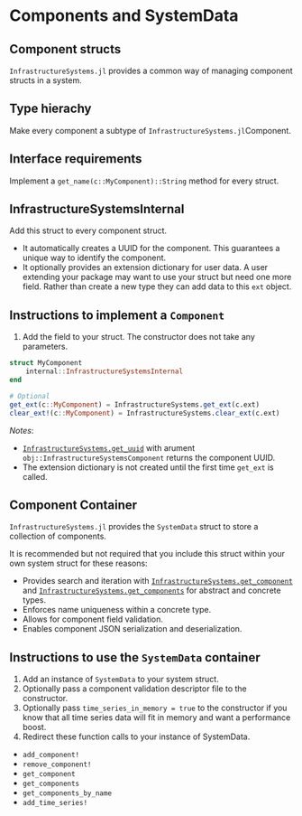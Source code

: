 # Components and SystemData

## Component structs

`InfrastructureSystems.jl` provides a common way of managing component structs in a
system.

## Type hierachy

Make every component a subtype of `InfrastructureSystems.jl`Component.

## Interface requirements

Implement a `get_name(c::MyComponent)::String` method for every struct.

## InfrastructureSystemsInternal

Add this struct to every component struct.

- It automatically creates a UUID for the component. This guarantees a unique
  way to identify the component.
- It optionally provides an extension dictionary for user data. A user
  extending your package may want to use your struct but need one more field.
  Rather than create a new type they can add data to this `ext` object.

## Instructions to implement a `Component`

1. Add the field to your struct. The constructor does not take any parameters.

```Julia
struct MyComponent
    internal::InfrastructureSystemsInternal
end

# Optional
get_ext(c::MyComponent) = InfrastructureSystems.get_ext(c.ext)
clear_ext!(c::MyComponent) = InfrastructureSystems.clear_ext(c.ext)
```

*Notes*:

- [`InfrastructureSystems.get_uuid`](@ref) with arument `obj::InfrastructureSystemsComponent`
returns the component UUID.
- The extension dictionary is not created until the first time `get_ext` is
  called.

## Component Container

`InfrastructureSystems.jl` provides the `SystemData` struct to store a collection of
components.

It is recommended but not required that you include this struct within your own
  system struct for these reasons:

- Provides search and iteration with [`InfrastructureSystems.get_component`](@ref)
  and [`InfrastructureSystems.get_components`](@ref) for abstract and concrete types.
- Enforces name uniqueness within a concrete type.
- Allows for component field validation.
- Enables component JSON serialization and deserialization.

## Instructions to use the `SystemData` container

1. Add an instance of `SystemData` to your system struct.
2. Optionally pass a component validation descriptor file to the constructor.
3. Optionally pass `time_series_in_memory = true` to the constructor if you
   know that all time series data will fit in memory and want a performance
   boost.
4. Redirect these function calls to your instance of SystemData.

- `add_component!`
- `remove_component!`
- `get_component`
- `get_components`
- `get_components_by_name`
- `add_time_series!`
